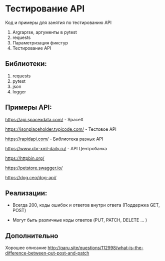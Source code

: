 
# Тестирование API

Код и примеры для занятия по тестированию API

1) Argraprse, аргументы в pytest
2) requests
3) Параметризация фикстур
4) Тестирование API

## Библиотеки:
1) requests
2) pytest
3) json
4) logger

## Примеры API:

https://api.spacexdata.com/ - SpaceX

https://jsonplaceholder.typicode.com/ - Тестовое API

https://rapidapi.com/ - Библиотека разных API

https://www.cbr-xml-daily.ru/ - API Центробанка

https://httpbin.org/ 

https://petstore.swagger.io/ 

https://dog.ceo/dog-api/ 



## Реализации:

- Всегда 200, коды ошибок и ответов внутри ответа (Поддержка GET, POST)

- Могут быть различные коды ответов (PUT, PATCH, DELETE ... ) 

## Дополнительно

Хорошее описание http://qaru.site/questions/112998/what-is-the-difference-between-put-post-and-patch

